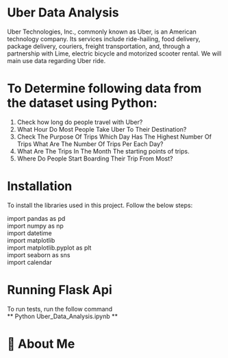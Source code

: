 # Uber Data Analysis
Uber Technologies, Inc., commonly known as Uber, is an American technology company. Its services include ride-hailing, food delivery, package delivery, couriers, freight transportation, and, through a partnership with Lime, electric bicycle and motorized scooter rental. We will main use data regarding Uber ride.

# To Determine following data from the dataset using Python:
1. Check how long do people travel with Uber?
2. What Hour Do Most People Take Uber To Their Destination?
3. Check The Purpose Of Trips Which Day Has The Highest Number Of Trips What Are The Number Of         Trips Per Each Day?
4. What Are The Trips In The Month The starting points of trips.
5. Where Do People Start Boarding Their Trip From Most?

# Installation
To install the libraries used in this project. Follow the below steps:    

   import pandas as pd  
   import numpy as np   
   import datetime  
   import matplotlib  
   import matplotlib.pyplot as plt  
   import seaborn as sns  
   import calendar 

# Running Flask Api
To run tests, run the follow command  
** Python Uber_Data_Analysis.ipynb **

# 🚀 About Me

   
